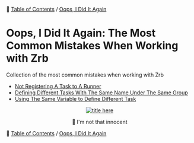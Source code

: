 🔖 [Table of Contents](../README.md) / [Oops, I Did It Again](README.md)

# Oops, I Did It Again: The Most Common Mistakes When Working with Zrb

Collection of the most common mistakes when working with Zrb


- [Not Registering A Task to A Runner](not-registering-a-task-to-a-runner.md)
- [Defining Different Tasks With The Same Name Under The Same Group](defining-different-tasks-with-the-same-name-under-the-same-group.md)
- [Using The Same Variable to Define Different Task](using-the-same-variable-to-define-different-task.md)

<center>

[![title here](https://img.youtube.com/vi/CduA0TULnow/0.jpg)](https://www.youtube.com/watch?v=CduA0TULnow)

💃 I'm not that innocent

</center>

🔖 [Table of Contents](../README.md) / [Oops, I Did It Again](README.md)